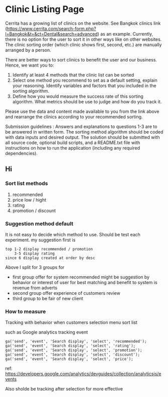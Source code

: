 # Clinic Listing Page

Cerrita has a growing list of clinics on the website. See Bangkok clinics  link (https://www.cerrita.com/search-form.php?l=Bangkok&t=&ct=Dental&search=advanced)  as an example. Currently, there is no option for the user to sort it in other ways like on other websites. The clinic sorting order (which clinic shows first, second, etc.) are manually arranged by a person. 

There are better ways to sort clinics to benefit the user and our business. Hence, we want you to:
1. Identify at least 4 methods that the clinic list can be sorted
2. Select one method you recommend to set as a default setting, explain your reasoning. Identify variables and factors that you included in the sorting algorithm.
3. Define how you would measure the success rate of this sorting algorithm. What metrics should be use to judge and how do you track it.

Please use the data and content made available to you from the link above and rearrange the clinics according to your recommended sorting.

Submission guidelines : Answers and explanations to questions 1-3 are to be answered in written form. The sorting method algorithm should be coded with data inputs and desired output. The solution should be submitted with all source code, optional build scripts, and a README.txt file with instructions on how to run the application (including any required dependencies).

## Hi 

### Sort list methods
1. recommended
2. price low / hight
3. rating
4. promotion / discount

### Suggestion method default
It is not easy to decide which method to use. Should be test each experiment. my suggestion first is 

```
top 1-2 display recommended / promotion
    3-5 display rating 
since 6 display created at order by desc
```
Above I split for 3 groups for 
- first group offer for system recommended might be suggestion by behavior or interest of user for best matching and benefit to system is revenue from adverts
- second group offer experience of customers review
- third group to be fair of new client

### How to measure
Tracking with behavior when customers selection menu sort list 

such as Google analytics tracking event

```
ga('send', 'event', 'Search display', 'select', 'recommended');
ga('send', 'event', 'Search display', 'select', 'rating');
ga('send', 'event', 'Search display', 'select', 'promotion');
ga('send', 'event', 'Search display', 'select', 'discount');
ga('send', 'event', 'Search display', 'select', 'price');
```
ref: https://developers.google.com/analytics/devguides/collection/analyticsjs/events

Also sholde be tracking after selection for more effective 
